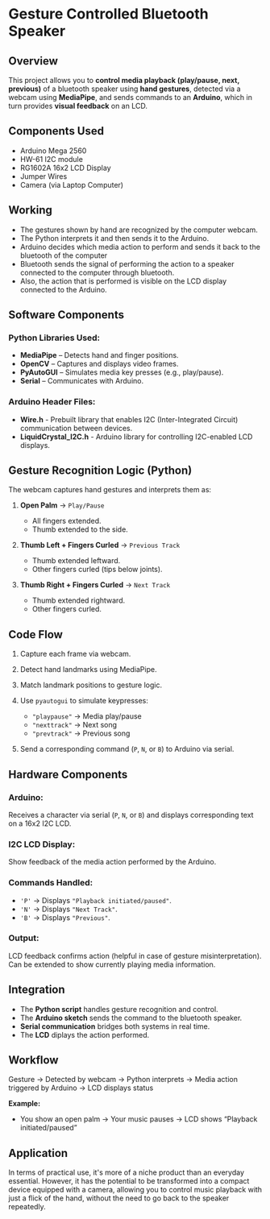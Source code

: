 # Gesture Controlled Bluetooth Speaker

## Overview

This project allows you to **control media playback (play/pause, next, previous)** of a bluetooth speaker using **hand gestures**, detected via a webcam using **MediaPipe**, and sends commands to an **Arduino**, which in turn provides **visual feedback** on an LCD.

## Components Used
* Arduino Mega 2560
* HW-61 I2C module
* RG1602A 16x2 LCD Display
* Jumper Wires
* Camera (via Laptop Computer)

## Working

* The gestures shown by hand are recognized by the computer webcam. 
* The Python interprets it and then sends it to the Arduino.
* Arduino decides which media action to perform and sends it back to the bluetooth of the computer
* Bluetooth sends the signal of performing the action to a speaker connected to the computer through bluetooth.
* Also, the action that is performed is visible on the LCD display connected to the Arduino.


## Software Components 

### Python Libraries Used:

* **MediaPipe** – Detects hand and finger positions.
* **OpenCV** – Captures and displays video frames.
* **PyAutoGUI** – Simulates media key presses (e.g., play/pause).
* **Serial** – Communicates with Arduino.

### Arduino Header Files:

* **Wire.h** - Prebuilt library that enables I2C (Inter-Integrated Circuit) communication between devices.
* **LiquidCrystal_I2C.h** - Arduino library for controlling I2C-enabled LCD displays.

## Gesture Recognition Logic (Python)

The webcam captures hand gestures and interprets them as:

1. **Open Palm** → `Play/Pause`

   * All fingers extended.
   * Thumb extended to the side.

2. **Thumb Left + Fingers Curled** → `Previous Track`

   * Thumb extended leftward.
   * Other fingers curled (tips below joints).

3. **Thumb Right + Fingers Curled** → `Next Track`

   * Thumb extended rightward.
   * Other fingers curled.

## Code Flow

1. Capture each frame via webcam.
2. Detect hand landmarks using MediaPipe.
3. Match landmark positions to gesture logic.
4. Use `pyautogui` to simulate keypresses:

   * `"playpause"` → Media play/pause
   * `"nexttrack"` → Next song
   * `"prevtrack"` → Previous song
5. Send a corresponding command (`P`, `N`, or `B`) to Arduino via serial.


## Hardware Components

### Arduino:

Receives a character via serial (`P`, `N`, or `B`) and displays corresponding text on a 16x2 I2C LCD.

### I2C LCD Display:

Show feedback of the media action performed by the Arduino.

### Commands Handled:

* `'P'` → Displays `"Playback initiated/paused"`.
* `'N'` → Displays `"Next Track"`.
* `'B'` → Displays `"Previous"`.

### Output:

LCD feedback confirms action (helpful in case of gesture misinterpretation).
Can be extended to show currently playing media information.

## Integration

* The **Python script** handles gesture recognition and control.
* The **Arduino sketch** sends the command to the bluetooth speaker.
* **Serial communication** bridges both systems in real time.
* The **LCD** diplays the action performed.


## Workflow

Gesture → Detected by webcam → Python interprets → Media action triggered by Arduino → LCD displays status

**Example:** 

* You show an open palm → Your music pauses → LCD shows “Playback initiated/paused”


## Application 

In terms of practical use, it's more of a niche product than an everyday essential. However, it has the potential to be transformed into a compact device equipped with a camera, allowing you to control music playback with just a flick of the hand, without the need to go back to the speaker repeatedly. 
